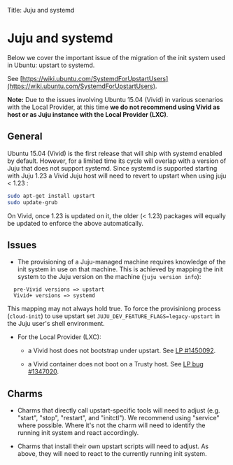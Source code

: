 Title: Juju and systemd


# Juju and systemd

Below we cover the important issue of the migration of the init system used in
Ubuntu: upstart to systemd.

See [https://wiki.ubuntu.com/SystemdForUpstartUsers](https://wiki.ubuntu.com/SystemdForUpstartUsers).

**Note:** Due to the issues involving Ubuntu 15.04 (Vivid) in various scenarios
with the Local Provider, at this time **we do not recommend using Vivid as host
or as Juju instance with the Local Provider (LXC)**.


## General

Ubuntu 15.04 (Vivid) is the first release that will ship with systemd enabled
by default. However, for a limited time its cycle will overlap with a version
of Juju that does not support systemd. Since systemd is supported starting with
Juju 1.23 a Vivid Juju host will need to revert to upstart when using juju <
1.23 :

```bash
sudo apt-get install upstart
sudo update-grub
```

On Vivid, once 1.23 is updated on it, the older (< 1.23) packages will equally
be updated to enforce the above automatically.


## Issues

- The provisioning of a Juju-managed machine requires knowledge of the init
  system in use on that machine. This is achieved by mapping the init system to
  the Juju version on the machine (`juju version info`):

```no-highlight
  pre-Vivid versions => upstart
  Vivid+ versions => systemd
```
  This mapping may not always hold true. To force the provisiniong process
  (`cloud-init`) to use upstart set `JUJU_DEV_FEATURE_FLAGS=legacy-upstart` in
  the Juju user's shell environment.

- For the Local Provider (LXC):

    - a Vivid host does not bootstrap under upstart. See
      [LP #1450092](https://bugs.launchpad.net/juju-core/+bug/1450092).

    - a Vivid container does not boot on a Trusty host. See
      [LP bug #1347020](https://bugs.launchpad.net/ubuntu/+source/lxc/+bug/1347020).


## Charms

- Charms that directly call upstart-specific tools will need to adjust (e.g.
  "start", "stop", "restart", and "initctl"). We recommend using "service" where
  possible. Where it's not the charm will need to identify the running init
  system and react accordingly.

- Charms that install their own upstart scripts will need to adjust. As above,
  they will need to react to the currently running init system.
